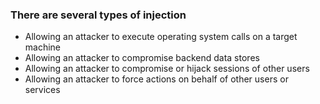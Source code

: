 ### There are several types of injection

- Allowing an attacker to execute operating system calls on a target machine
- Allowing an attacker to compromise backend data stores
- Allowing an attacker to compromise or hijack sessions of other users
- Allowing an attacker to force actions on behalf of other users or services

